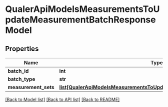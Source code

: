 # QualerApiModelsMeasurementsToUpdateMeasurementBatchResponseModel

## Properties
Name | Type | Description | Notes
------------ | ------------- | ------------- | -------------
**batch_id** | **int** |  | [optional] 
**batch_type** | **str** |  | [optional] 
**measurement_sets** | [**list[QualerApiModelsMeasurementsToUpdateMeasurementSetResponseModel]**](QualerApiModelsMeasurementsToUpdateMeasurementSetResponseModel.md) |  | [optional] 

[[Back to Model list]](../README.md#documentation-for-models) [[Back to API list]](../README.md#documentation-for-api-endpoints) [[Back to README]](../README.md)

